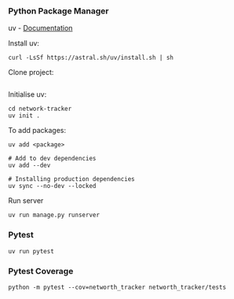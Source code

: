 ### Python Package Manager
uv - [Documentation](https://docs.astral.sh/uv/)

Install uv:
```
curl -LsSf https://astral.sh/uv/install.sh | sh
```

Clone project:
```
```

Initialise uv:
```
cd network-tracker
uv init .
```

To add packages:
```
uv add <package>

# Add to dev dependencies
uv add --dev

# Installing production dependencies
uv sync --no-dev --locked
```

Run server
```
uv run manage.py runserver
```

### Pytest
```
uv run pytest
```

### Pytest Coverage
```
python -m pytest --cov=networth_tracker networth_tracker/tests
```
